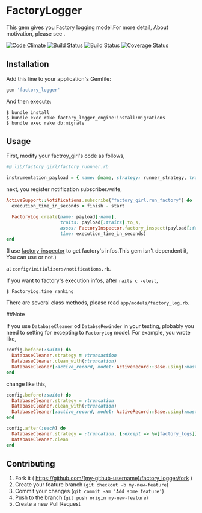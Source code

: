 # FactoryLogger

This gem gives you Factory logging model.For more detail, About motivation, please see <blog url>.

[![Code Climate](https://codeclimate.com/github/lastcat/factory_logger/badges/gpa.svg)](https://codeclimate.com/github/lastcat/factory_logger)
[![Build Status](https://travis-ci.org/lastcat/factory_logger.svg?branch=setting_coveralls)](https://travis-ci.org/lastcat/factory_logger)
![Build Status](https://circleci.com/gh/lastcat/factory_logger.png?circle-token=546904d5f39b06043fe9ba47e600f65275dd8354)
[![Coverage Status](https://coveralls.io/repos/lastcat/factory_logger/badge.svg?branch=master)](https://coveralls.io/r/lastcat/factory_logger?branch=master)

## Installation

Add this line to your application's Gemfile:

```ruby
gem 'factory_logger'
```

And then execute:

```
$ bundle install
$ bundle exec rake factory_logger_engine:install:migrations
$ bundle exec rake db:migrate
```

## Usage

First, modify your factroy_girl's code as follows,

```ruby
#@ lib/factory_girl/factory_runnner.rb

instrumentation_payload = { name: @name, strategy: runner_strategy, traits: @traits, overrides: @overrides, factory: factory}
```

next, you register notification subscriber.write,

```ruby
ActiveSupport::Notifications.subscribe("factory_girl.run_factory") do |_name, start, finish, _id, payload| # rubocop:disable ParameterLists
  execution_time_in_seconds = finish - start

  FactoryLog.create(name: payload[:name],
                    traits: payload[:traits].to_s,
                    assos: FactoryInspector.factory_inspect(payload[:factory])[:assos].map{ |asso| asso[:name].to_sym }.to_s,
                    time: execution_time_in_seconds)
end
```

(I use [factory_inspector](https://github.com/lastcat/factory_inspector) to get factory's infos.This gem isn't dependent it, You can use or not.)

at `config/initializers/notifications.rb`.

If you want to factory's execution infos, after `rails c -etest`,

```
$ FactoryLog.time_ranking
```

There are several class methods, please read `app/models/factory_log.rb`.

##Note

If you use `DatabaseCleaner` od `DatabseRewinder` in your testing, plobably you need to setting for excepting to `FactoryLog` model. For example, you wrote like,

```ruby
config.before(:suite) do
  DatabaseCleaner.strategy = :transaction
  DatabaseCleaner.clean_with(:truncation)
  DatabaseCleaner[:active_record, model: ActiveRecord::Base.using(:master)]
end
```

change like this,

```ruby
config.before(:suite) do
  DatabaseCleaner.strategy = :truncation
  DatabaseCleaner.clean_with(:truncation)
  DatabaseCleaner[:active_record, model: ActiveRecord::Base.using(:master)]
end

config.after(:each) do
  DatabaseCleaner.strategy = :truncation, {:except => %w[factory_logs]}
  DatabaseCleaner.clean
end
```

## Contributing

1. Fork it ( https://github.com/[my-github-username]/factory_logger/fork )
2. Create your feature branch (`git checkout -b my-new-feature`)
3. Commit your changes (`git commit -am 'Add some feature'`)
4. Push to the branch (`git push origin my-new-feature`)
5. Create a new Pull Request
